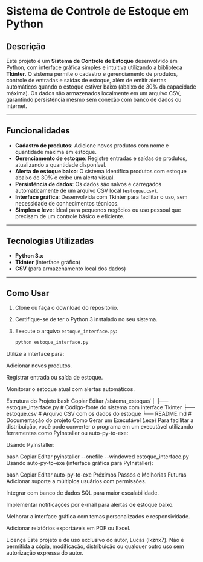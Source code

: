 # Sistema de Controle de Estoque em Python

## Descrição

Este projeto é um **Sistema de Controle de Estoque** desenvolvido em Python, com interface gráfica simples e intuitiva utilizando a biblioteca **Tkinter**. O sistema permite o cadastro e gerenciamento de produtos, controle de entradas e saídas de estoque, além de emitir alertas automáticos quando o estoque estiver baixo (abaixo de 30% da capacidade máxima). Os dados são armazenados localmente em um arquivo CSV, garantindo persistência mesmo sem conexão com banco de dados ou internet.

---

## Funcionalidades

- **Cadastro de produtos**: Adicione novos produtos com nome e quantidade máxima em estoque.  
- **Gerenciamento de estoque**: Registre entradas e saídas de produtos, atualizando a quantidade disponível.  
- **Alerta de estoque baixo**: O sistema identifica produtos com estoque abaixo de 30% e exibe um alerta visual.  
- **Persistência de dados**: Os dados são salvos e carregados automaticamente de um arquivo CSV local (`estoque.csv`).  
- **Interface gráfica**: Desenvolvida com Tkinter para facilitar o uso, sem necessidade de conhecimentos técnicos.  
- **Simples e leve**: Ideal para pequenos negócios ou uso pessoal que precisam de um controle básico e eficiente.

---

## Tecnologias Utilizadas

- **Python 3.x**  
- **Tkinter** (interface gráfica)  
- **CSV** (para armazenamento local dos dados)

---

## Como Usar

1. Clone ou faça o download do repositório.  
2. Certifique-se de ter o Python 3 instalado no seu sistema.  
3. Execute o arquivo `estoque_interface.py`:

   ```bash
   python estoque_interface.py
Utilize a interface para:

Adicionar novos produtos.

Registrar entrada ou saída de estoque.

Monitorar o estoque atual com alertas automáticos.

Estrutura do Projeto
bash
Copiar
Editar
/sistema_estoque/
│
├── estoque_interface.py    # Código-fonte do sistema com interface Tkinter
├── estoque.csv             # Arquivo CSV com os dados do estoque
└── README.md               # Documentação do projeto
Como Gerar um Executável (.exe)
Para facilitar a distribuição, você pode converter o programa em um executável utilizando ferramentas como PyInstaller ou auto-py-to-exe:

Usando PyInstaller:

bash
Copiar
Editar
pyinstaller --onefile --windowed estoque_interface.py
Usando auto-py-to-exe (interface gráfica para PyInstaller):

bash
Copiar
Editar
auto-py-to-exe
Próximos Passos e Melhorias Futuras
Adicionar suporte a múltiplos usuários com permissões.

Integrar com banco de dados SQL para maior escalabilidade.

Implementar notificações por e-mail para alertas de estoque baixo.

Melhorar a interface gráfica com temas personalizados e responsividade.

Adicionar relatórios exportáveis em PDF ou Excel.

Licença
Este projeto é de uso exclusivo do autor, Lucas (lkznx7).
Não é permitida a cópia, modificação, distribuição ou qualquer outro uso sem autorização expressa do autor.
